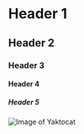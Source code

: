 # Header 1
## Header 2
### Header 3
#### Header 4
##### Header 5

![Image of Yaktocat](https://octodex.github.com/images/yaktocat.png)

